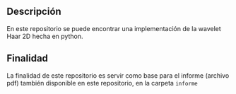 ## Descripción
En este repositorio se puede encontrar una implementación de la wavelet 
Haar 2D hecha en python. 

## Finalidad
La finalidad de este repositorio es servir como base para el informe (archivo pdf) también disponible en este repositorio, en la carpeta ``informe``